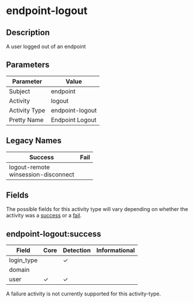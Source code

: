 endpoint-logout
===============

Description
-----------
A user logged out of an endpoint

Parameters
----------
| Parameter     | Value           |
| ------------- | --------------- |
| Subject       | endpoint        |
| Activity      | logout          |
| Activity Type | endpoint-logout |
| Pretty Name   | Endpoint Logout |

Legacy Names
------------
| Success                                    | Fail |
| ------------------------------------------ | ---- |
| logout-remote<br>winsession-disconnect<br> |      |

Fields
------

The possible fields for this activity type will vary depending on whether the activity was a [success](#endpoint-logoutsuccess) or a [fail](#endpoint-logoutfail).


endpoint-logout:success
-----------------------

| Field      | Core     | Detection | Informational |
| ---------- | -------- | --------- | ------------- |
| login_type |          | &#10003;  |               |
| domain     |          |           |               |
| user       | &#10003; | &#10003;  |               |

A failure activity is not currently supported for this activity-type.